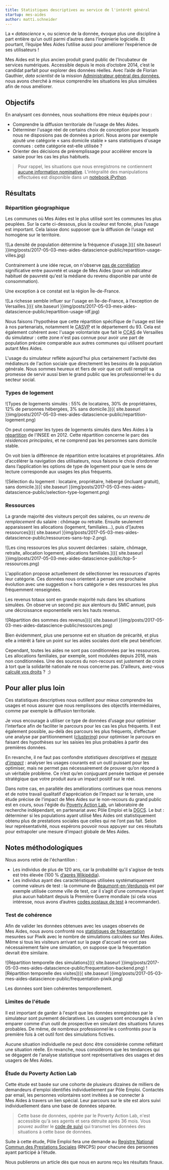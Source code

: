 ```yaml
---
title: Statistiques descriptives au service de l'intérêt général
startup: mes-aides
author: matti.schneider
---
```


La « _datascience_ », ou science de la donnée, évoque plus une discipline à part entière qu’un outil parmi d’autres dans l’ingénierie logicielle. Et pourtant, l’équipe Mes Aides l’utilise aussi pour améliorer l’expérience de ses utilisateurs !

Mes Aides est le plus ancien produit grand public de l'Incubateur de services numériques. Accessible depuis le mois d’octobre 2014, c’est le candidat parfait pour explorer des données réelles. Avec l’aide de Florian Gauthier, _data scientist_ de la mission [Administrateur général des données](https://agd.data.gouv.fr), nous avons cherché à mieux comprendre les situations les plus simulées afin de nous améliorer.

<!--more-->

## Objectifs

En analysant ces données, nous souhaitions être mieux équipés pour :

- Comprendre la diffusion territoriale de l’usage de Mes Aides.
- Déterminer l'usage réel de certains choix de conception pour lesquels nous ne disposions pas de données a priori. Nous avons par exemple ajouté une catégorie « sans domicile stable » sans statistiques d'usage connues : cette catégorie est-elle utilisée ?
- Orienter des décisions de préremplissage pour accélérer encore la saisie pour les cas les plus habituels.

> Pour rappel, les situations que nous enregistrons ne contiennent [aucune information nominative](https://mes-aides.gouv.fr/cgu#donnees).
> L'intégralité des manipulations effectuées est disponible dans un [notebook iPython](https://github.com/sgmap/mes-aides-analytics/blob/dev/python/stats_descr.ipynb).


## Résultats

### Répartition géographique

Les communes où Mes Aides est le plus utilisé sont les communes les plus peuplées. Sur la carte ci-dessous, plus la couleur est foncée, plus l’usage est important. Cela laisse donc supposer que la diffusion de l’usage est homogène sur le territoire.

![La densité de population détermine la fréquence d'usage.]({{ site.baseurl }}img/posts/2017-05-03-mes-aides-datascience-public/repartition-usage-villes.jpg)

Contrairement à une idée reçue, on n'observe [pas de corrélation](https://github.com/sgmap/mes-aides-analytics/blob/dev/python/plot_CP.ipynb) significative entre pauvreté et usage de Mes Aides (pour un indicateur habituel de pauvreté qu'est la médiane du revenu disponible par unité de consommation).

Une exception à ce constat est la région Île-de-France.

![La richesse semble influer sur l'usage en Île-de-France, à l'exception de Versailles.]({{ site.baseurl }}img/posts/2017-05-03-mes-aides-datascience-public/repartition-usage-idf.jpg)

Nous faisons l'hypothèse que cette répartition spécifique de l'usage est liée à nos partenariats, notamment le <abbr title="Centre d'Action Sociale de la Ville de Paris">CASVP</abbr> et le département du 93. Cela est également cohérent avec l'usage volontariste que fait le <abbr title="Centre Communal d'Action Sociale">CCAS</abbr> de Versailles du simulateur : cette zone n'est pas connue pour avoir une part de population précaire comparable aux autres communes qui utilisent pourtant autant Mes Aides.

L'usage du simulateur reflète aujourd'hui plus certainement l'activité des médiateurs de l'action sociale que directement les besoins de la population générale. Nous sommes heureux et fiers de voir que cet outil remplit sa promesse de servir aussi bien le grand public que les professionnel·le·s du secteur social.

### Types de logement

![Types de logements simulés : 55% de locataires, 30% de propriétaires, 12% de personnes hébergées, 3% sans domicile.]({{ site.baseurl }}img/posts/2017-05-03-mes-aides-datascience-public/repartition-logement.png)

On peut comparer les types de logements simulés dans Mes Aides à la [répartition](http://www.insee.fr/fr/themes/document.asp?ref_id=T13F072#tableaux) de l'INSEE en 2012. Cette répartition concerne le parc des _résidences principales_, et ne comprend pas les personnes sans domicile stable.

On voit bien la différence de répartition entre locataires et propriétaires. Afin d’accélérer la navigation des utilisateurs, nous faisons le choix d’ordonner dans l’application les options de type de logement pour que le sens de lecture corresponde aux usages les plus fréquents.

![Sélection du logement : locataire, propriétaire, hébergé (incluant gratuit), sans domicile.]({{ site.baseurl }}img/posts/2017-05-03-mes-aides-datascience-public/selection-type-logement.png)


### Ressources

La grande majorité des visiteurs perçoit des salaires, ou un _revenu de remplacement_ du salaire : chômage ou retraite. Ensuite seulement apparaissent les allocations (logement, familiales…), puis d'[autres ressources]({{ site.baseurl }}img/posts/2017-05-03-mes-aides-datascience-public/ressources-sans-top-2.png).

![Les cinq ressources les plus souvent déclarées : salaire, chômage, retraite, allocation logement, allocations familiales.]({{ site.baseurl }}img/posts/2017-05-03-mes-aides-datascience-public/top-5-ressources.png)

L'application propose actuellement de sélectionner les ressources d'après leur catégorie. Ces données nous orientent à penser une prochaine évolution avec une suggestion « hors catégorie » des ressources les plus fréquemment renseignées.

Les revenus totaux sont en grande majorité nuls dans les situations simulées. On observe un second pic aux alentours du SMIC annuel, puis une décroissance exponentielle vers les hauts revenus.

![Répartition des sommes des revenus]({{ site.baseurl }}img/posts/2017-05-03-mes-aides-datascience-public/ressources.png)

Bien évidemment, plus une personne est en situation de précarité, et plus elle a intérêt à faire un point sur les aides sociales dont elle peut bénéficier.

Cependant, toutes les aides ne sont pas conditionnées par les ressources. Les allocations familiales, par exemple, sont modulées depuis 2016, mais non conditionnées. Une des sources du non-recours est justement de croire à tort que la solidarité nationale ne nous concerne pas. D’ailleurs, avez-vous [calculé vos droits](https://mes-aides.gouv.fr) ?  ;)


## Pour aller plus loin

Ces statistiques descriptives nous outillent pour mieux comprendre les usages et nous assurer que nous remplissons des objectifs intermédiaires, comme par exemple la diffusion territoriale.

Je vous encourage à utiliser ce type de données d’usage pour optimiser l’interface afin de faciliter le parcours pour les cas les plus fréquents. Il est également possible, au-delà des parcours les plus fréquents, d’effectuer une analyse par partitionnement ([_clustering_](https://fr.wikipedia.org/wiki/Partitionnement_de_données)) pour optimiser le parcours en faisant des hypothèses sur les saisies les plus probables à partir des premières données.

En revanche, il ne faut pas confondre _statistiques descriptives_ et [_mesure d’impact_](https://beta.gouv.fr/2017/03/24/no-more-digital-bullshit-please.html) : analyser les usages courants est un outil puissant pour les optimiser, mais ne permet pas nécessairement de prouver qu’on répond à un véritable problème. Ce n’est qu’en conjuguant pensée tactique et pensée stratégique que votre produit aura un impact positif sur le réel.

Dans notre cas, en parallèle des améliorations continues que nous menons et de notre travail qualitatif d’appréciation de l’impact sur le terrain, une étude précise de l'impact de Mes Aides sur le non-recours du grand public est en cours, sous l'égide du [Poverty Action Lab](https://www.povertyactionlab.org/fr), un laboratoire de recherche indépendant, en partenariat avec Pôle Emploi et la <abbr title="Direction Générale de la Cohésion Sociale">DGCS</abbr>. Le but : déterminer si les populations ayant utilisé Mes Aides ont statistiquement obtenu plus de prestations sociales que celles qui ne l’ont pas fait. Selon leur représentativité, nous espérons pouvoir nous appuyer sur ces résultats pour extrapoler une mesure d’impact globale de Mes Aides.


## Notes méthodologiques

Nous avons retiré de l'échantillon :

- Les individus de plus de 120 ans, car la probabilité qu'il s'agisse de tests est très élevée (100 % [d’après Wikipédia](https://fr.wikipedia.org/wiki/Liste_de_grands_centenaires_fran%C3%A7ais)).
- Les individus ayant des caractéristiques utilisées systématiquement comme valeurs de test : la commune de [Beaumont-en-Verdunois](https://fr.wikipedia.org/wiki/Beaumont-en-Verdunois) est par exemple utilisée comme ville de test, car il s’agit d’une commune n’ayant plus aucun habitant depuis la Première Guerre mondiale (si cela vous intéresse, nous avons d’autres [codes postaux de test](https://github.com/sgmap/codes-postaux#notable-subset) à recommander).

### Test de cohérence

Afin de valider les données obtenues avec les usages observés de Mes Aides, nous avons confronté nos [statistiques de fréquentation](https://stats.data.gouv.fr/index.php?module=CoreHome&action=index&idSite=9&period=range&date=last30#?module=Dashboard&action=embeddedIndex&idSite=9&period=range&date=last30&idDashboard=1) mesurées sur Piwik avec le nombre de simulations calculées sur Mes Aides. Même si tous les visiteurs arrivant sur la page d'accueil ne vont pas nécessairement faire une simulation, on suppose que la fréquentation devrait être similaire.

![Répartition temporelle des simulations]({{ site.baseurl }}img/posts/2017-05-03-mes-aides-datascience-public/frequentation-backend.png)
![Répartition temporelle des visites]({{ site.baseurl }}img/posts/2017-05-03-mes-aides-datascience-public/frequentation-piwik.png)

Les données sont bien cohérentes temporellement.

### Limites de l'étude

Il est important de garder à l'esprit que les données enregistrées par le simulateur sont purement déclaratives. Les usagers sont encouragés à s'en emparer comme d'un outil de prospective en simulant des situations futures probables. De même, de nombreux professionnel·le·s confrontés pour la première fois à cet outil font des simulations fictives.

Aucune situation individuelle ne peut donc être considérée comme reflétant une situation réelle. En revanche, nous considérons que les tendances qui se dégagent de l'analyse statistique sont représentatives des usages et des usagers de Mes Aides.

### Étude du Poverty Action Lab

Cette étude est basée sur une cohorte de plusieurs dizaines de milliers de demandeurs d'emploi identifiés individuellement par Pôle Emploi. Contactés par email, les personnes volontaires sont invitées à se connecter à Mes Aides à travers un lien spécial. Leur parcours sur le site est alors suivi individuellement dans une base de données séparée.

> Cette base de données, opérée par le Poverty Action Lab, n'est accessible qu'à ses agents et sera détruite après 36 mois.
> Vous pouvez auditer le [code de suivi](https://github.com/sgmap/mes-aides-ui/pull/288) qui transmet les données des situations à cette base de données.

Suite à cette étude, Pôle Emploi fera une demande au [Registre National Commun des Prestations Sociales](http://www.securite-sociale.fr/Repertoire-National-Commun-de-la-Protection-Sociale-RNCPS) (RNCPS) pour chacune des personnes ayant participé à l’étude.

Nous publierons un article dès que nous en aurons reçu les résultats finaux.
